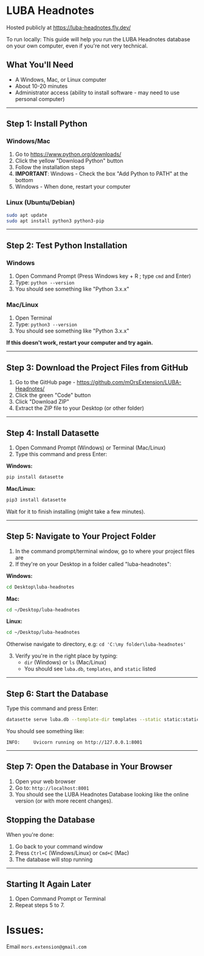 # LUBA Headnotes
 
Hosted publicly at https://luba-headnotes.fly.dev/

To run locally:
This guide will help you run the LUBA Headnotes database on your own computer, even if you're not very technical.

## What You'll Need
- A Windows, Mac, or Linux computer
- About 10-20 minutes
- Administrator access (ability to install software - may need to use personal computer)
---

## Step 1: Install Python

### Windows/Mac
1. Go to https://www.python.org/downloads/
2. Click the yellow "Download Python" button
3. Follow the installation steps
4. **IMPORTANT**: Windows - Check the box "Add Python to PATH" at the bottom
5. Windows - When done, restart your computer

### Linux (Ubuntu/Debian)
```bash
sudo apt update
sudo apt install python3 python3-pip
```

---

## Step 2: Test Python Installation

### Windows
1. Open Command Prompt (Press Windows key + R ; type `cmd` and Enter)
2. Type: `python --version`
3. You should see something like "Python 3.x.x"

### Mac/Linux
1. Open Terminal
2. Type: `python3 --version`
3. You should see something like "Python 3.x.x"

**If this doesn't work, restart your computer and try again.**

---

## Step 3: Download the Project Files from GitHub

1. Go to the GitHub page - https://github.com/mOrsExtension/LUBA-Headnotes/
2. Click the green "Code" button
3. Click "Download ZIP"
4. Extract the ZIP file to your Desktop (or other folder)

---

## Step 4: Install Datasette

1. Open Command Prompt (Windows) or Terminal (Mac/Linux)
2. Type this command and press Enter:

**Windows:**
```cmd
pip install datasette
```

**Mac/Linux:**
```bash
pip3 install datasette
```

Wait for it to finish installing (might take a few minutes).

---

## Step 5: Navigate to Your Project Folder

1. In the command prompt/terminal window, go to where your project files are
2. If they're on your Desktop in a folder called "luba-headnotes":

**Windows:**
```cmd
cd Desktop\luba-headnotes
```

**Mac:**
```bash
cd ~/Desktop/luba-headnotes
```

**Linux:**
```bash
cd ~/Desktop/luba-headnotes
```
Otherwise navigate to directory, e.g:
`cd 'C:\my folder\luba-headnotes'`

3. Verify you're in the right place by typing:
   - `dir` (Windows) or `ls` (Mac/Linux)
   - You should see `luba.db`, `templates`, and `static` listed

---

## Step 6: Start the Database

Type this command and press Enter:

```bash
datasette serve luba.db --template-dir templates --static static:static
```

You should see something like:
```
INFO:     Uvicorn running on http://127.0.0.1:8001
```

---

## Step 7: Open the Database in Your Browser

1. Open your web browser
2. Go to: `http://localhost:8001`
3. You should see the LUBA Headnotes Database looking like the online version (or with more recent changes).

## Stopping the Database

When you're done:
1. Go back to your command window
2. Press `Ctrl+C` (Windows/Linux) or `Cmd+C` (Mac)
3. The database will stop running

---

## Starting It Again Later

1. Open Command Prompt or Terminal
2. Repeat steps 5 to 7.

# Issues:
Email `mors.extension@gmail.com`
